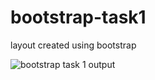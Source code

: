 # bootstrap-task1
 layout created using bootstrap
 
![bootstrap task 1 output](https://github.com/krupesh788/bootstrap-task1/assets/71176180/374de3d6-feb7-4e93-849d-2caf097d3ca0)

